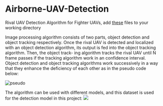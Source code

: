 # Airborne-UAV-Detection
Rival UAV Detection Algorithm for Fighter UAVs, 
add [these](https://drive.google.com/drive/folders/1QBASgyERZHDnktAR0emEWmLIq3ajhELx?usp=sharing) files to your working directory 

Image processing algorithm consists of two parts, object detection
and object tracking respectively. Once the rival UAV is detected and localized with an object
detection algorithm, its output is fed into the object tracking algorithm. Then, the object track-
ing algorithm tracks the rival UAV until N frame passes if the tracking algorithm work in an
confidence interval. Object detection and object tracking algorithms work successively in a way
that they enhance the deficiency of each other as in the pseudo code below:

![pseudo](https://github.com/fcitil/Airborne-UAV-Detection/assets/25532407/362bd3a6-9b48-48cc-bd3e-263c94f05784)

The algorithm can be used with different models, and this dataset is used for the detection model in this project:
<a href="https://universe.roboflow.com/team-rbfpa/airborne-uav-detection">
    <img src="https://app.roboflow.com/images/download-dataset-badge.svg"></img>
</a>

